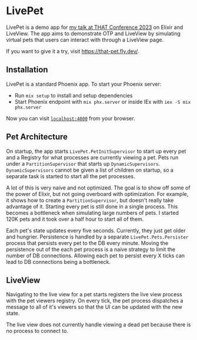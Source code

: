 # LivePet

LivePet is a demo app for [my talk at THAT Conference 2023](https://that.us/activities/2P8aHDB0t3hnZBOiTVkw/) on Elixir and LiveView. The app aims to demonstrate OTP and LiveView by simulating virtual pets that users can interact with through a LiveView page.

If you want to give it a try, visit https://that-pet.fly.dev/.

## Installation

LivePet is a standard Phoenix app. To start your Phoenix server:

  * Run `mix setup` to install and setup dependencies
  * Start Phoenix endpoint with `mix phx.server` or inside IEx with `iex -S mix phx.server`

Now you can visit [`localhost:4000`](http://localhost:4000) from your browser.

## Pet Architecture
On startup, the app starts `LivePet.PetInitSupervisor` to start up every pet and a Registry for what processes are currently viewing a pet. Pets run under a `PartitionSupervisor` that starts up `DynamicSupervisors`. `DynamicSupervisors` cannot be given a list of children on startup, so a separate task is started to start all the pet processes.

A lot of this is very naive and not optimized. The goal is to show off some of the power of Elixir, but not going overboard with optimization. For example, it shows how to create a `PartitionSupervisor`, but doesn't really take advantage of it. Starting every pet is still done in a single process. This becomes a bottleneck when simulating large numbers of pets. I started 120K pets and it took over a half hour to start all of them.

Each pet's state updates every five seconds. Currently, they just get older and hungrier. Persistence is handled by a separate `LivePet.Pets.Persister` process that persists every pet to the DB every minute. Moving the persistence out of the each pet process is a naive strategy to limit the number of DB connections. Allowing each pet to persist every X ticks can lead to DB connections being a bottleneck.

## LiveView
Navigating to the live view for a pet starts registers the live view process with the pet viewers registry. On every tick, the pet process dispatches a message to all of it's viewers so that the UI can be updated with the new state.

The live view does not currently handle viewing a dead pet because there is no process to connect to.
